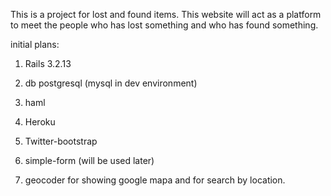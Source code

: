 This is a project for lost and found items. This website will act as a platform to meet the people who has lost something and who has found something.





initial plans: 

1. Rails 3.2.13 

2. db postgresql  (mysql in dev environment)

3. haml

4. Heroku 

5. Twitter-bootstrap

6. simple-form (will be used later)

7. geocoder for showing google mapa and for search by location.